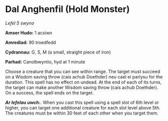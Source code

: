 # Dal Anghenfil (Hold Monster)

*Lefel 5 swyno*

**Amser Hudo:** 1 acsiwn

**Amrediad:** 90 troedfedd

**Cydrannau:** G, S, M (a small, straight piece of iron)

**Parhad:** Canolbwyntio, hyd at 1 minute

Choose a creature that you can see within range. The target must succeed on a Wisdom saving throw (cais achub Doethder) neu cael ei parlysu for the duration. This spell has no effect on undead. At the end of each of its turns, the target can make another Wisdom saving throw (cais achub Doethder). On a success, the spell ends on the target.

***Ar lefelau uwch:***. When you cast this spell using a spell slot of 6th level or higher, you can target one additional creature for each slot level above 5th. The creatures must be within 30 feet of each other when you target them.
